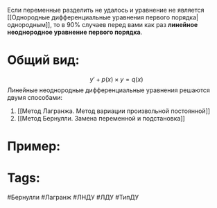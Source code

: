 Если переменные разделить не удалось и уравнение не является [[Однородные дифференциальные уравнения первого порядка|однородным]], то в 90% случаев перед вами как раз **линейное неоднородное уравнение первого порядка**.
# Общий вид: 
$$ y' + p(x)\times{y} = q(x) $$
Линейные неоднородные дифференциальные уравнения решаются двумя способами:
1. [[Метод Лагранжа. Метод вариации произвольной постоянной]] 
2. [[Метод Бернулли. Замена переменной и подстановка]] 

# Пример:


# Tags:
#Бернулли 
#Лагранж 
#ЛНДУ
#ЛДУ
#ТипДУ 